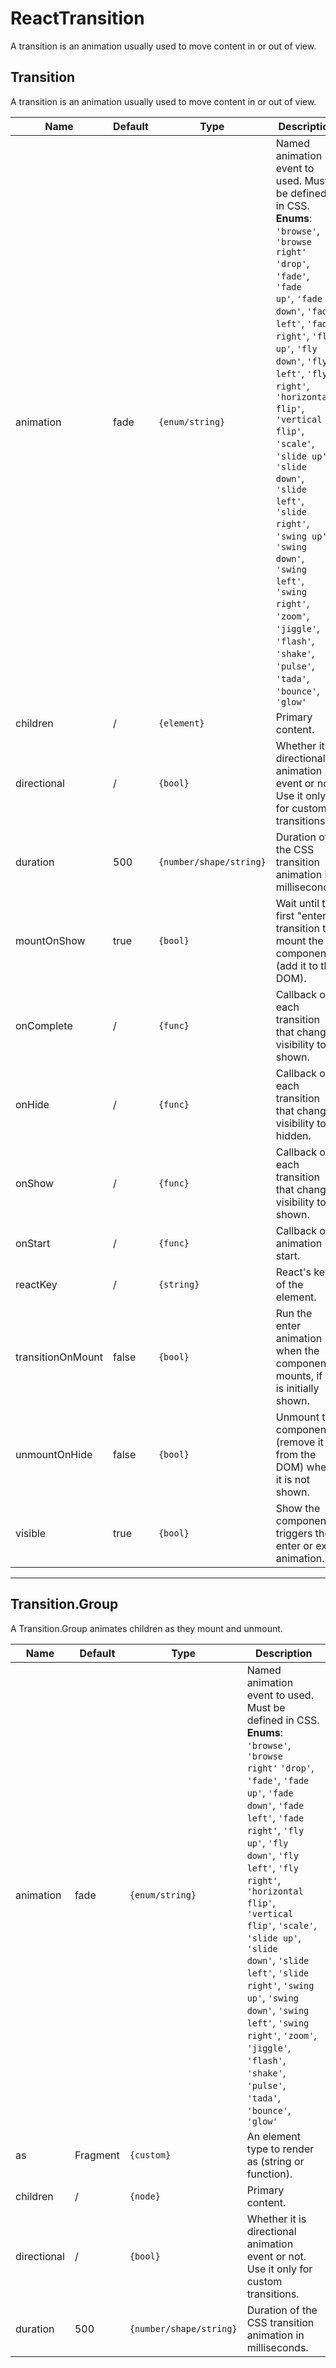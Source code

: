 # ReactTransition
A transition is an animation usually used to move content in or out of view.

## Transition
A transition is an animation usually used to move content in or out of view. 

Name|Default|Type|Description
---|---|---|---
animation|fade|```{enum/string}```|Named animation event to used. Must be defined in CSS. **Enums**: <code>'browse'</code>, <code>'browse right'</code> <code>'drop'</code>, <code>'fade'</code>, <code>'fade up'</code>, <code>'fade down'</code>, <code>'fade left'</code>, <code>'fade right'</code>, <code>'fly up'</code>, <code>'fly down'</code>, <code>'fly left'</code>, <code>'fly right'</code>, <code>'horizontal flip'</code>, <code>'vertical flip'</code>, <code>'scale'</code>, <code>'slide up'</code>, <code>'slide down'</code>, <code>'slide left'</code>, <code>'slide right'</code>, <code>'swing up'</code>, <code>'swing down'</code>, <code>'swing left'</code>, <code>'swing right'</code>, <code>'zoom'</code>, <code>'jiggle'</code>, <code>'flash'</code>, <code>'shake'</code>, <code>'pulse'</code>, <code>'tada'</code>, <code>'bounce'</code>, <code>'glow'</code>
children|/|```{element}```|Primary content.
directional|/|```{bool}```|Whether it is directional animation event or not. Use it only for custom transitions.
duration|500|```{number/shape/string}```|Duration of the CSS transition animation in milliseconds.
mountOnShow|true|```{bool}```|Wait until the first "enter" transition to mount the component (add it to the DOM).
onComplete|/|```{func}```|Callback on each transition that changes visibility to shown.
onHide|/|```{func}```|Callback on each transition that changes visibility to hidden.
onShow|/|```{func}```|Callback on each transition that changes visibility to shown.
onStart|/|```{func}```|Callback on animation start.
reactKey|/|```{string}```|React's key of the element.
transitionOnMount|false|```{bool}```|Run the enter animation when the component mounts, if it is initially shown.
unmountOnHide|false|```{bool}```|Unmount the component (remove it from the DOM) when it is not shown.
visible|true|```{bool}```|Show the component; triggers the enter or exit animation.

---------------------------

## Transition.Group
A Transition.Group animates children as they mount and unmount.

Name|Default|Type|Description
---|---|---|---
animation|fade|```{enum/string}```|Named animation event to used. Must be defined in CSS. **Enums**: <code>'browse'</code>, <code>'browse right'</code> <code>'drop'</code>, <code>'fade'</code>, <code>'fade up'</code>, <code>'fade down'</code>, <code>'fade left'</code>, <code>'fade right'</code>, <code>'fly up'</code>, <code>'fly down'</code>, <code>'fly left'</code>, <code>'fly right'</code>, <code>'horizontal flip'</code>, <code>'vertical flip'</code>, <code>'scale'</code>, <code>'slide up'</code>, <code>'slide down'</code>, <code>'slide left'</code>, <code>'slide right'</code>, <code>'swing up'</code>, <code>'swing down'</code>, <code>'swing left'</code>, <code>'swing right'</code>, <code>'zoom'</code>, <code>'jiggle'</code>, <code>'flash'</code>, <code>'shake'</code>, <code>'pulse'</code>, <code>'tada'</code>, <code>'bounce'</code>, <code>'glow'</code>
as|Fragment|```{custom}```|An element type to render as (string or function).
children|/|```{node}```|Primary content.
directional|/|```{bool}```|Whether it is directional animation event or not. Use it only for custom transitions.
duration|500|```{number/shape/string}```|Duration of the CSS transition animation in milliseconds.

